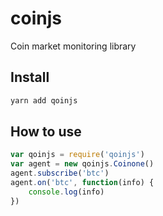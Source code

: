 # coinjs

Coin market monitoring library

## Install

```bash
yarn add qoinjs
```

## How to use

```javascript
var qoinjs = require('qoinjs')
var agent = new qoinjs.Coinone()
agent.subscribe('btc')
agent.on('btc', function(info) {
    console.log(info)
})
```

